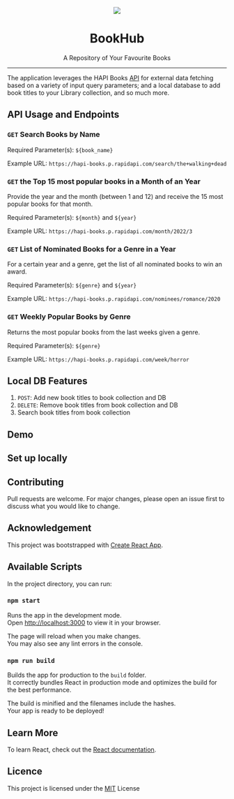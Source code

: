 <p align="center"><img src="https://img.icons8.com/plasticine/344/apple-books.png" /></p>

<h1 align="center">BookHub</h1>

<p align="center"> A Repository of Your Favourite Books </p>

<hr/>

The application leverages the HAPI Books <a href="https://rapidapi.com/roftcomp-laGmBwlWLm/api/hapi-books/">API</a> for external data fetching based on a variety of input query parameters; and a local database to add book titles to your Library collection, and so much more.

## API Usage and Endpoints

### `GET` Search Books by Name
Required Parameter(s): `${book_name}`

Example URL: `https://hapi-books.p.rapidapi.com/search/the+walking+dead`


### `GET` the Top 15 most popular books in a Month of an Year
Provide the year and the month (between 1 and 12) and receive the 15 most popular books for that month.

Required Parameter(s): `${month}` and `${year}`

Example URL: `https://hapi-books.p.rapidapi.com/month/2022/3`


### `GET` List of Nominated Books for a Genre in a Year
For a certain year and a genre, get the list of all nominated books to win an award.

Required Parameter(s): `${genre}` and `${year}`

Example URL: `https://hapi-books.p.rapidapi.com/nominees/romance/2020`


### `GET` Weekly Popular Books by Genre
Returns the most popular books from the last weeks given a genre.

Required Parameter(s): `${genre}` 

Example URL: `https://hapi-books.p.rapidapi.com/week/horror`

## Local DB Features
 
1. `POST`: Add new book titles to book collection and DB</li>
2. `DELETE`: Remove book titles from book collection and DB</li>
3. Search book titles from book collection</li>
 
 
## Demo
## Set up locally
## Contributing

Pull requests are welcome. For major changes, please open an issue first to discuss what you would like to change.

## Acknowledgement

This project was bootstrapped with [Create React App](https://github.com/facebook/create-react-app).

## Available Scripts

In the project directory, you can run:

### `npm start`

Runs the app in the development mode.\
Open [http://localhost:3000](http://localhost:3000) to view it in your browser.

The page will reload when you make changes.\
You may also see any lint errors in the console.

### `npm run build`

Builds the app for production to the `build` folder.\
It correctly bundles React in production mode and optimizes the build for the best performance.

The build is minified and the filenames include the hashes.\
Your app is ready to be deployed!

## Learn More

To learn React, check out the [React documentation](https://reactjs.org/).

## Licence
This project is licensed under the <a href="https://choosealicense.com/licenses/mit/">MIT</a> License



